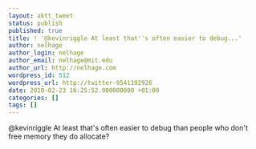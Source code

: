 ```yaml
---
layout: aktt_tweet
status: publish
published: true
title: ! '@kevinriggle At least that''s often easier to debug...'
author: nelhage
author_login: nelhage
author_email: nelhage@mit.edu
author_url: http://nelhage.com
wordpress_id: 512
wordpress_url: http://twitter-9541192926
date: 2010-02-23 16:25:52.000000000 +01:00
categories: []
tags: []
---
```

@kevinriggle At least that's often easier to debug than people who don't free
memory they do allocate?
